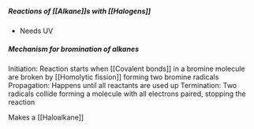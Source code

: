 ##### Reactions of [[Alkane]]s with [[Halogens]]
- Needs UV

##### Mechanism for bromination of alkanes
Initiation: Reaction starts when [[Covalent bonds]] in a bromine molecule are broken by [[Homolytic fission]] forming two bromine radicals
Propagation: Happens until all reactants are used up
Termination: Two radicals collide forming a molecule with all electrons paired, stopping the reaction

Makes a [[Haloalkane]]
